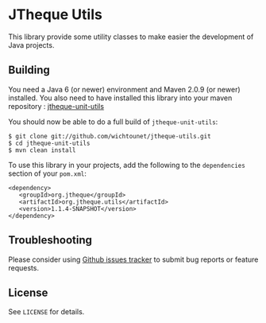 # JTheque Utils #

This library provide some utility classes to make easier the development of Java projects. 

## Building ##

You need a Java 6 (or newer) environment and Maven 2.0.9 (or newer) installed. You also need to have installed
this library into your maven repository :
[jtheque-unit-utils](http://github.com/wichtounet/jtheque-unit-utils "jtheque-unit-utils")

You should now be able to do a full build of `jtheque-unit-utils`:

    $ git clone git://github.com/wichtounet/jtheque-utils.git
    $ cd jtheque-unit-utils
    $ mvn clean install

To use this library in your projects, add the following to the `dependencies` section of your `pom.xml`:

    <dependency>
       <groupId>org.jtheque</groupId>
       <artifactId>org.jtheque.utils</artifactId>
       <version>1.1.4-SNAPSHOT</version>
    </dependency>

## Troubleshooting ##

Please consider using [Github issues tracker](http://github.com/wichtounet/jtheque-utils/issues) to submit bug reports or feature requests.

## License ##

See `LICENSE` for details.